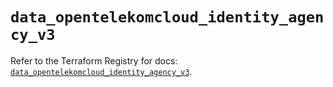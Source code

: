 # `data_opentelekomcloud_identity_agency_v3`

Refer to the Terraform Registry for docs: [`data_opentelekomcloud_identity_agency_v3`](https://registry.terraform.io/providers/opentelekomcloud/opentelekomcloud/1.36.49/docs/data-sources/identity_agency_v3).
